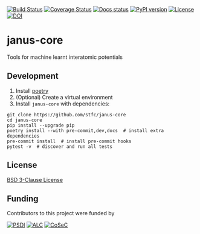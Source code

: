 [![Build Status][ci-badge]][ci-link]
[![Coverage Status][cov-badge]][cov-link]
[![Docs status][docs-badge]][docs-link]
[![PyPI version][pypi-badge]][pypi-link]
[![License][license-badge]][license-link]
[![DOI][doi-badge]][doi-link]

# janus-core

Tools for machine learnt interatomic potentials

## Development

1. Install [poetry](https://python-poetry.org/docs/#installation)
2. (Optional) Create a virtual environment
3. Install `janus-core` with dependencies:

```shell
git clone https://github.com/stfc/janus-core
cd janus-core
pip install --upgrade pip
poetry install --with pre-commit,dev,docs  # install extra dependencies
pre-commit install  # install pre-commit hooks
pytest -v  # discover and run all tests
```

## License

[BSD 3-Clause License](LICENSE)

## Funding

Contributors to this project were funded by

[![PSDI](https://raw.githubusercontent.com/stfc/janus-core/main/docs/source/images/psdi-100.webp)](https://www.psdi.ac.uk/)
[![ALC](https://raw.githubusercontent.com/stfc/janus-core/main/docs/source/images/alc-100.webp)](https://adalovelacecentre.ac.uk/)
[![CoSeC](https://raw.githubusercontent.com/stfc/janus-core/main/docs/source/images/cosec-100.webp)](https://www.scd.stfc.ac.uk/Pages/CoSeC.aspx)


[ci-badge]: https://github.com/stfc/janus-core/workflows/ci/badge.svg
[ci-link]: https://github.com/stfc/janus-core/actions
[cov-badge]: https://coveralls.io/repos/github/stfc/janus-core/badge.svg?branch=main
[cov-link]: https://coveralls.io/github/stfc/janus-core?branch=main
[docs-badge]: https://github.com/stfc/janus-core/actions/workflows/docs.yml/badge.svg
[docs-link]: https://stfc.github.io/janus-core/
[pypi-badge]: https://badge.fury.io/py/janus-core.svg
[pypi-link]: https://badge.fury.io/py/janus-core
[license-badge]: https://img.shields.io/badge/License-BSD_3--Clause-blue.svg
[license-link]: https://opensource.org/licenses/BSD-3-Clause
[doi-link]: https://zenodo.org/badge/latestdoi/754081470
[doi-badge]: https://zenodo.org/badge/754081470.svg
